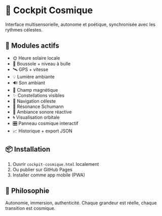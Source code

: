 # 🌌 Cockpit Cosmique

Interface multisensorielle, autonome et poétique, synchronisée avec les rythmes célestes.

## 🚀 Modules actifs

- 🌞 Heure solaire locale
- 🧭 Boussole + niveau à bulle
- 🛰️ GPS + vitesse
- 💡 Lumière ambiante
- 🔊 Son ambiant
- 🧲 Champ magnétique
- ✨ Constellations visibles
- 🧭 Navigation céleste
- 🧿 Résonance Schumann
- 🎼 Ambiance sonore réactive
- 🌀 Visualisation orbitale
- 🎛️ Panneau cosmique interactif
- 📈 Historique + export JSON

## 📦 Installation

1. Ouvrir `cockpit-cosmique.html` localement
2. Ou publier sur GitHub Pages
3. Installer comme app mobile (PWA)

## 🧠 Philosophie

Autonomie, immersion, authenticité. Chaque grandeur est réelle, chaque transition est cosmique.
